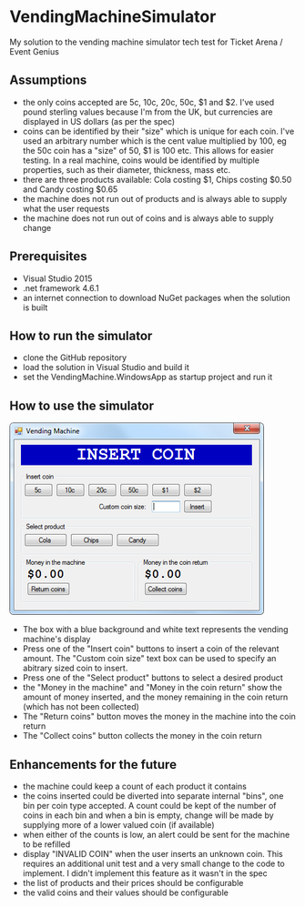 # VendingMachineSimulator
My solution to the vending machine simulator tech test for Ticket Arena / Event Genius

## Assumptions
* the only coins accepted are 5c, 10c, 20c, 50c, $1 and $2. I've used pound sterling values because I'm from the UK, but currencies are displayed in US dollars (as per the spec)
* coins can be identified by their "size" which is unique for each coin. I've used an arbitrary number which is the cent value multiplied by 100, eg the 50c coin has a "size" of 50, $1 is 100 etc. This allows for easier testing. In a real machine, coins would be identified by multiple properties, such as their diameter, thickness, mass etc.
* there are three products available: Cola costing $1, Chips costing $0.50 and Candy costing $0.65
* the machine does not run out of products and is always able to supply what the user requests
* the machine does not run out of coins and is always able to supply change

## Prerequisites
* Visual Studio 2015
* .net framework 4.6.1
* an internet connection to download NuGet packages when the solution is built

## How to run the simulator
* clone the GitHub repository
* load the solution in Visual Studio and build it
* set the VendingMachine.WindowsApp as startup project and run it

## How to use the simulator
![alt text](VendingMachine.png)
* The box with a blue background and white text represents the vending machine's display
* Press one of the "Insert coin" buttons to insert a coin of the relevant amount. The "Custom coin size" text box can be used to specify an abitrary sized coin to insert.
* Press one of the "Select product" buttons to select a desired product
* the "Money in the machine" and "Money in the coin return" show the amount of money inserted, and the money remaining in the coin return (which has not been collected)
* The "Return coins" button moves the money in the machine into the coin return
* The "Collect coins" button collects the money in the coin return

## Enhancements for the future
* the machine could keep a count of each product it contains
* the coins inserted could be diverted into separate internal "bins", one bin per coin type accepted. A count could be kept of the number of coins in each bin and when a bin is empty, change will be made by supplying more of a lower valued coin (if available)
* when either of the counts is low, an alert could be sent for the machine to be refilled
* display "INVALID COIN" when the user inserts an unknown coin. This requires an additional unit test and a very small change to the code to implement. I didn't implement this feature as it wasn't in the spec
* the list of products and their prices should be configurable
* the valid coins and their values should be configurable
